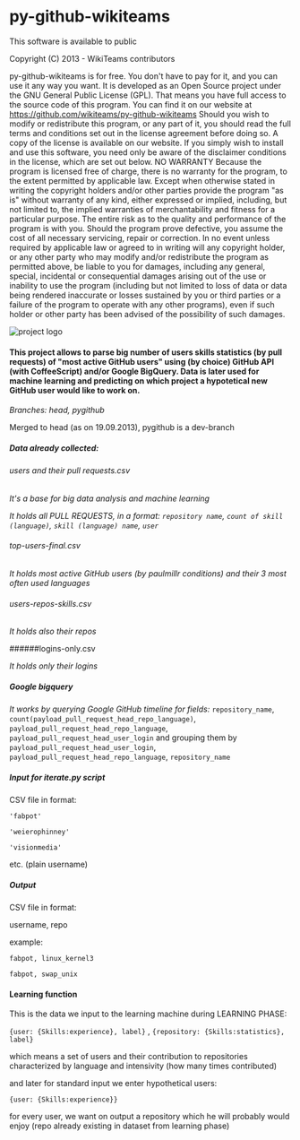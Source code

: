 py-github-wikiteams
===================

This software is available to public

Copyright (C) 2013 - WikiTeams contributors

py-github-wikiteams is for free. You don't have to pay for it, and you can use it any way you want. It is developed as an Open Source project under the GNU General Public License (GPL). That means you have full access to the source code of this program. You can find it on our website at https://github.com/wikiteams/py-github-wikiteams Should you wish to modify or redistribute this program, or any part of it, you should read the full terms and conditions set out in the license agreement before doing so. A copy of the license is available on our website. If you simply wish to install and use this software, you need only be aware of the disclaimer conditions in the license, which are set out below. NO WARRANTY Because the program is licensed free of charge, there is no warranty for the program, to the extent permitted by applicable law. Except when otherwise stated in writing the copyright holders and/or other parties provide the program "as is" without warranty of any kind, either expressed or implied, including, but not limited to, the implied warranties of merchantability and fitness for a particular purpose. The entire risk as to the quality and performance of the program is with you. Should the program prove defective, you assume the cost of all necessary servicing, repair or correction. In no event unless required by applicable law or agreed to in writing will any copyright holder, or any other party who may modify and/or redistribute the program as permitted above, be liable to you for damages, including any general, special, incidental or consequential damages arising out of the use or inability to use the program (including but not limited to loss of data or data being rendered inaccurate or losses sustained by you or third parties or a failure of the program to operate with any other programs), even if such holder or other party has been advised of the possibility of such damages.

![project logo](http://liveexpert.pl/github-mascote-skills.png "Project skill soup")

#### This project allows to parse big number of users skills statistics (by pull requests) of "most active GitHub users" using (by choice) GitHub API (with CoffeeScript) and/or Google BigQuery. Data is later used for machine learning and predicting on which project a hypotetical new GitHub user would like to work on.

*Branches: head, pygithub*

Merged to head (as on 19.09.2013), pygithub is a dev-branch

##### Data already collected:

###### users and their pull requests.csv

*It's a base for big data analysis and machine learning*

*It holds all PULL REQUESTS, in a format: `repository name`, `count of skill (language)`, `skill (language) name`, `user`*

###### top-users-final.csv

*It holds most active GitHub users (by paulmillr conditions) and their 3 most often used languages*

###### users-repos-skills.csv

*It holds also their repos*

######logins-only.csv

*It holds only their logins*

##### Google bigquery

*It works by querying Google GitHub timeline for fields:* `repository_name`, `count(payload_pull_request_head_repo_language)`, `payload_pull_request_head_repo_language`, `payload_pull_request_head_user_login`
and grouping them by `payload_pull_request_head_user_login`, `payload_pull_request_head_repo_language`, `repository_name`

##### Input for iterate.py script

CSV file in format:

`'fabpot'`

`'weierophinney'`

`'visionmedia'`

etc. (plain username)

##### Output

CSV file in format:

username, repo

example:

`fabpot, linux_kernel3`

`fabpot, swap_unix`

#### Learning function

This is the data we input to the learning machine during LEARNING PHASE:

`{user: {Skills:experience}, label}` , `{repository: {Skills:statistics}, label}`

which means a set of users and their contribution to repositories characterized by language and intensivity (how many times contributed)

and later for standard input we enter hypothetical users:

`{user: {Skills:experience}}`

for every user, we want on output a repository which he will probably would enjoy (repo already existing in dataset from learning phase)
